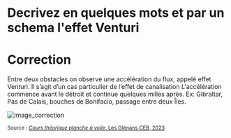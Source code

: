 # Decrivez en quelques mots et par un schema l'effet Venturi

# Correction
Entre deux obstacles on observe une accélération du flux, appelé effet Venturi. Il s’agit d’un cas particulier de l’effet de canalisation
L'accélération commence avant le détroit et continue quelques milles après. Ex: Gibraltar, Pas de Calais, bouches de Bonifacio, passage entre deux Îles.

![image_correction](images/venturi.png)

<small>Source : [*Cours théorique planche à voile*, Les Glénans CEB, 2023](https://encadrementbenevole.glenans.asso.fr/wp-content/uploads/2023/07/Cours-theorique-PAV-Version-1.pdf) </small>